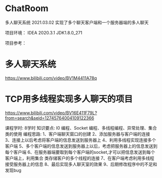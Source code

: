 # ChatRoom
多人聊天系统 2021.03.02 实现了多个聊天客户端和一个服务器端的多人聊天

项目环境：
IDEA 2020.3.1 JDK1.8.0_271

项目参考：
# 多人聊天系统

https://www.bilibili.com/video/BV1M4411A78q

# TCP用多线程实现多人聊天的项目

https://www.bilibili.com/video/BV16E411F79L?from=search&seid=12745764004109122366

课程学时: 8学时
知识要点: I0 编程、Socket 编程、多线程编程、异常处理、集合类的使用
编程思路:
1、客户端聊天窗口的创建
2、添加服务器与客户端的连接
3、连接上以后考虑将客户端的信息发送到服务器上
4、利用多线程实现连接多个客户端
5、多个客户端的信息发送到服务器上以后，考虑把服务器上的信息发送到每个客户端
6、在服务器端要取到每个客户端的socket,才可以把信息发送到每个客户端上，利用集合
类存储客户的多个线程的连接
7、在客户端考虑利用多线程接受服务器上的信息
8、最后实现多人聊天室的效果
9、后期修改程序中的不足和发现bug
